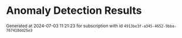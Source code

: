 # Anomaly Detection Results


<sup>Generated at 2024-07-03 11:21:23 for subscription with id `4913be3f-a345-4652-9bba-767418dd25e3`</sup>
